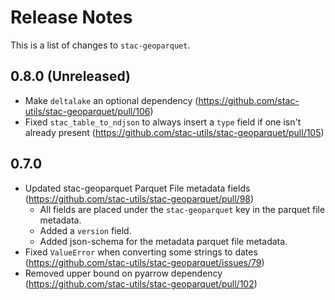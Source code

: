 # Release Notes

This is a list of changes to `stac-geoparquet`.

## 0.8.0 (Unreleased)

- Make `deltalake` an optional dependency (https://github.com/stac-utils/stac-geoparquet/pull/106)
- Fixed `stac_table_to_ndjson` to always insert a `type` field if one isn't already present (https://github.com/stac-utils/stac-geoparquet/pull/105)

## 0.7.0

- Updated stac-geoparquet Parquet File metadata fields (https://github.com/stac-utils/stac-geoparquet/pull/98)
    - All fields are placed under the `stac-geoparquet` key in the parquet file metadata.
    - Added a `version` field.
    - Added json-schema for the metadata parquet file metadata.
- Fixed `ValueError` when converting some strings to dates (https://github.com/stac-utils/stac-geoparquet/issues/79)
- Removed upper bound on pyarrow dependency (https://github.com/stac-utils/stac-geoparquet/pull/102)
